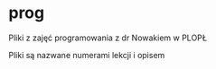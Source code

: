 # prog
Pliki z zajęć programowania z dr Nowakiem w PLOPŁ

Pliki są nazwane numerami lekcji i opisem
